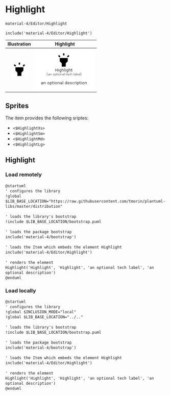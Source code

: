 # Highlight


```text
material-4/Editor/Highlight
```

```text
include('material-4/Editor/Highlight')
```



| Illustration | Highlight |
| :---: | :---: |
| ![illustration for Illustration](../../material-4/Editor/Highlight.png) | ![illustration for Highlight](../../material-4/Editor/Highlight.Local.png) |



## Sprites
The item provides the following sriptes:

- `<$HighlightXs>`
- `<$HighlightSm>`
- `<$HighlightMd>`
- `<$HighlightLg>`





## Highlight

### Load remotely
```plantuml
@startuml
' configures the library
!global $LIB_BASE_LOCATION="https://raw.githubusercontent.com/tmorin/plantuml-libs/master/distribution"

' loads the library's bootstrap
!include $LIB_BASE_LOCATION/bootstrap.puml

' loads the package bootstrap
include('material-4/bootstrap')

' loads the Item which embeds the element Highlight
include('material-4/Editor/Highlight')

' renders the element
Highlight('Highlight', 'Highlight', 'an optional tech label', 'an optional description')
@enduml
```

### Load locally
```plantuml
@startuml
' configures the library
!global $INCLUSION_MODE="local"
!global $LIB_BASE_LOCATION="../.."

' loads the library's bootstrap
!include $LIB_BASE_LOCATION/bootstrap.puml

' loads the package bootstrap
include('material-4/bootstrap')

' loads the Item which embeds the element Highlight
include('material-4/Editor/Highlight')

' renders the element
Highlight('Highlight', 'Highlight', 'an optional tech label', 'an optional description')
@enduml
```


